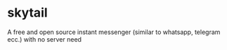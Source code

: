 # skytail
A free and open source instant messenger (similar to whatsapp, telegram ecc.) with no server need
